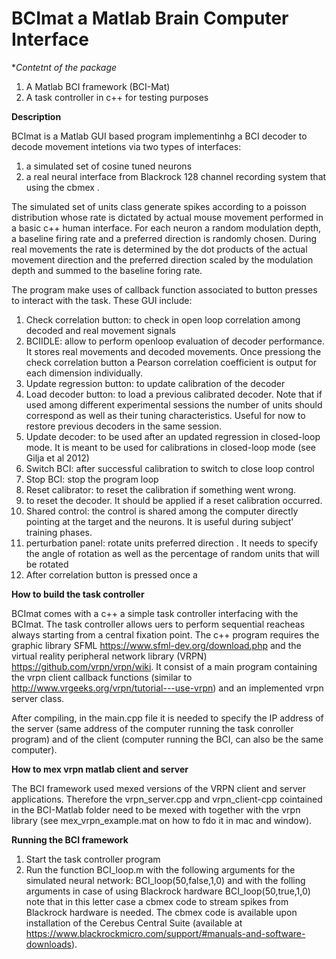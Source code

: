 # BCImat a Matlab Brain Computer Interface

**Contetnt of the package*

1. A Matlab BCI framework (BCI-Mat)
2. A task controller in c++ for testing purposes

**Description**

BCImat is a Matlab GUI based program implementinhg a BCI decoder to decode movement intetions via two types of interfaces:
1. a simulated set of cosine tuned neurons
2. a real neural interface from Blackrock 128 channel recording system that using the cbmex .

The simulated set of units class generate spikes according to a poisson distribution whose rate is dictated by actual mouse movement performed in a basic c++ human interface.
For each neuron a random modulation depth, a baseline firing rate and a preferred direction is randomly chosen. During real movements the rate is determined by the dot products of the actual movement direction 
and the preferred direction scaled by the modulation depth and summed to the baseline foring rate. 
     
The program make uses of callback function associated to button presses to interact with the task.
These GUI include:
1) Check correlation button: to check in open loop correlation among decoded and real movement signals
2) BCIIDLE: allow to perform openloop evaluation of decoder performance. It stores real movements and decoded movements. Once pressiong the check correlation button a Pearson correlation coefficient is output for each dimension individually.
3) Update regression button: to update calibration of the decoder
4) Load decoder button: to load a previous calibrated decoder. Note that if used among different experimental sessions
the number of units should correspond as well as their tuning characteristics. Useful for now to restore previous decoders in the same session.
5) Update decoder: to be used after an updated regression in closed-loop mode. It is meant to be used 
for calibrations in closed-loop mode (see Gilja et al 2012)
6) Switch BCI: after successful calibration to switch to close loop control
7) Stop BCI: stop the program loop
8) Reset calibrator: to reset the calibration if something went wrong. 
9) to reset the decoder. It should be applied if a reset calibration occurred.
10) Shared control: the control is shared among the computer directly pointing at the target and the neurons.
It is useful during subject' training phases.
11) perturbation panel: rotate units preferred direction . It needs to specify the  angle of rotation as well as the percentage of random units that will be rotated
12) After correlation button is pressed once a 
  

**How to build the task controller**

BCImat comes with a c++ a simple task controller interfacing with the BCImat. The task controller allows uers to perform sequential reacheas always starting from a central fixation point.
The c++ program requires the graphic library SFML https://www.sfml-dev.org/download.php and the virtual reality peripheral network library (VRPN) https://github.com/vrpn/vrpn/wiki. It consist of a main program containing the vrpn client callback functions (similar to http://www.vrgeeks.org/vrpn/tutorial---use-vrpn) and an implemented vrpn server class.

After compiling, in the main.cpp file it is needed to specify the IP address of the server (same address of the computer running the task conroller program) and of the client (computer running the BCI, can also be the same computer). 

**How to mex vrpn matlab client and server**

The BCI framework used mexed versions of the VRPN client and server applications. Therefore the vrpn_server.cpp and vrpn_client-cpp cointained in the BCI-Matlab folder need to be mexed with together with the vrpn library (see mex_vrpn_example.mat on how to fdo it in mac and window). 

**Running the BCI framework**

1. Start the task controller program
2. Run the function BCI_loop.m with the following arguments for the simulated neural network:
BCI_loop(50,false,1,0)
and with the folling arguments in case of using Blackrock hardware
BCI_loop(50,true,1,0)
note that in this letter case a cbmex code to stream spikes from Blackrock hardware is needed. The cbmex code is available upon installation of the Cerebus Central Suite (available at https://www.blackrockmicro.com/support/#manuals-and-software-downloads).


